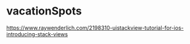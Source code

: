 # vacationSpots

https://www.raywenderlich.com/2198310-uistackview-tutorial-for-ios-introducing-stack-views
